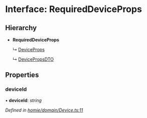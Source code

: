 # Interface: RequiredDeviceProps

## Hierarchy

* **RequiredDeviceProps**

  ↳ [DeviceProps](deviceprops.md)

  ↳ [DevicePropsDTO](devicepropsdto.md)

## Properties

###  deviceId

• **deviceId**: *string*

*Defined in [homie/domain/Device.ts:11](https://github.com/AlejandroHerr/homieiot.ts/blob/188cbb7/src/homie/domain/Device.ts#L11)*
